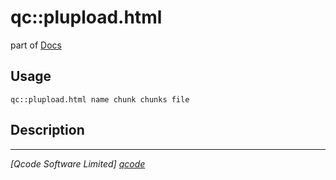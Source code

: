 qc::plupload.html
=================

part of [Docs](.)

Usage
-----
`qc::plupload.html name chunk chunks file`

Description
-----------


----------------------------------
*[Qcode Software Limited] [qcode]*

[qcode]: www.qcode.co.uk "Qcode Software"